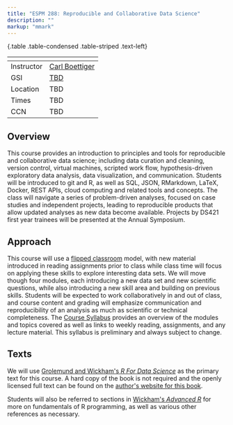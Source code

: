 ```yaml
---
title: "ESPM 288: Reproducible and Collaborative Data Science"
description: ""
markup: "mmark"
---
```



{.table .table-condensed .table-striped .text-left}

 <span></span>     | <span></span>
-----------|-------------------------------------------------------------------
Instructor | [Carl Boettiger](http://carlboettiger.info) <a href="mailto:cboettig@gmail.com" title="email"><i class="fa fa-envelope"></i></a><a href="https://twitter.com/cboettig" title="Twitter"> <i class="fa fa-twitter"></i></a> <a href="https://github.com/cboettig" title="GitHub"><i class="fa fa-github"></i></a> |  
GSI        | [TBD](mailto:) <a href="mailto:" title="email"><i class="fa fa-envelope"></i></a> <a href="https://github.com/" title="GitHub"><i class="fa fa-github"></i></a> |  
Location   |  TBD   |   
Times      | TBD                 |  
CCN        | TBD                                    |  



## Overview

This course provides an introduction to principles and tools for
reproducible and collaborative data science; including data curation
and cleaning, version control, virtual machines, scripted work flow,
hypothesis-driven exploratory data analysis, data visualization,
and communication. Students will be introduced to git and R, as well as
SQL, JSON, RMarkdown, LaTeX, Docker, REST APIs, cloud computing and related
tools and concepts. The class will navigate a series of problem-driven
analyses, focused on case studies and independent projects, leading to
reproducible products that allow updated analyses as new data become
available. Projects by DS421 first year trainees will be presented at the
Annual Symposium.

## Approach

This course will use a [flipped classroom](https://en.wikipedia.org/wiki/Flipped_classroom) model, with new material
introduced in reading assignments prior to class while class time will
focus on applying these skills to explore interesting data sets. We
will move though four modules, each introducing a new data set and
new scientific questions, while also introducing a new skill area and 
building on previous skills. Students will be expected to work collaboratively
in and out of class, and course content and grading will emphasize
communication and reproducibility of an analysis as much as scientific
or technical completeness.  The [Course Syllabus](/syllabus/)
provides an overview of the modules and topics covered as well as links
to weekly reading, assignments, and any lecture material.  This syllabus
is preliminary and always subject to change.

## Texts

We will use [Grolemund and Wickham's *R For Data Science*](http://amzn.to/2aHLAQ1) 
as the primary text for this course. A hard copy of the book is not
required and the openly licensed full text can be found on the [author's website for this book](http://r4ds.had.co.nz/).

Students will also be referred to sections in [Wickham's *Advanced R*](http://adv-r.had.co.nz/) for more on 
fundamentals of R programming, as well as various other references as necessary.
